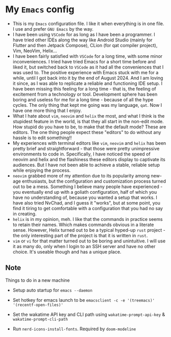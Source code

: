 # My `Emacs` config

- This is my `Emacs` configuration file. I like it when everything is in one file. I use and prefer `GNU Emacs` by the way.
- I have been using `VSCode` for as long as I have been a programmer. I have tried other IDEs along the way like Android Studio (mainly for Flutter and then Jetpack Compose), CLion (for qat compiler project), Vim, NeoVim, Helix...
- I have been fairly satisfied with `VSCode` for a long time, with some minor inconveniences. I tried have tried Emacs for a short time before and liked it, but switched back to `VSCode` as it had all the conveniences that I was used to. The positive experience with Emacs stuck with me for a while, until I got back into it by the end of August 2024. And I am loving it since, as I was able to replicate a reliable and functioning IDE setup. I have been missing this feeling for a long time - that is, the feeling of excitement from a technology or tool. Development sphere has been boring and useless for me for a long time - because of all the hype cycles. The only thing that kept me going was my language, `qat`. Now I have one more thing that I enjoy.
- What I hate about `vim`, `neovim` and `helix` the most, and what I think is the stupidest feature in the world, is that they all start in the non-edit mode. How stupid do you have to be, to make that the default mode? These are editors. The one thing people expect these "editors" to do without any hassle is to edit something!!
- My experiences with terminal editors like `vim`, `neovim` and `helix` has been pretty brief and straightforward - that those were pretty unimpressive environments to code in. Specifically, I have noticed the speed of neovim and helix and the flashiness these editors display to captivate its audiences. But I have not been able to achieve a stable, reliable setup while enjoying the process.
- `neovim` grabbed more of my attention due to its popularity among new-age enthusiasts, but the configuration and customization process turned out to be a mess. Something I believe many people have experienced - you eventually end up with a goliath configuration, half of which you have no understanding of, because you wanted a setup that works. I have also tried NvChad, and I guess it "works", but at some point, you find it tiring to get comfortable with a configuration that you had no say in creating.
- `helix` is in my opinion, meh. I like that the commands in practice seems to retain their names. Which makes commands obvious in a literate sense. However, Helix turned out to be a typical hyped-up `rust` project - the only interesting part of the project is that it is written in `rust`.
- `vim` or `vi` for that matter turned out to be boring and unintuitive. I will use it as many do, only when I login to an SSH server and have no other choice. It's useable though and has a unique place.

## Note

Things to do in a new machine

- Setup auto startup for `emacs --daemon`

- Set hotkey for emacs launch to be `emacsclient -c -e '(treemacs)' '(recentf-open-files)'`

- Set the wakatime API key and CLI path using `wakatime-prompt-api-key` & `wakatime-prompt-cli-path`

- Run `nerd-icons-install-fonts`. Required by `doom-modeline`

